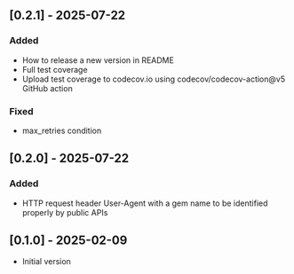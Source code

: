 ## [0.2.1] - 2025-07-22
### Added
- How to release a new version in README
- Full test coverage
- Upload test coverage to codecov.io using codecov/codecov-action@v5 GitHub action
### Fixed
- max_retries condition

## [0.2.0] - 2025-07-22
### Added
- HTTP request header User-Agent with a gem name to be identified properly by public APIs

## [0.1.0] - 2025-02-09
- Initial version